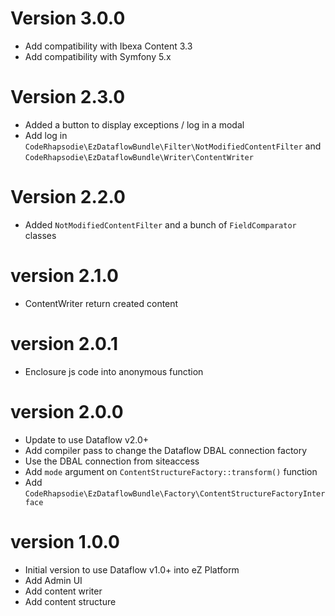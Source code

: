 # Version 3.0.0

* Add compatibility with Ibexa Content 3.3
* Add compatibility with Symfony 5.x

# Version 2.3.0

* Added a button to display exceptions / log in a modal
* Add log in `CodeRhapsodie\EzDataflowBundle\Filter\NotModifiedContentFilter` and `CodeRhapsodie\EzDataflowBundle\Writer\ContentWriter`

# Version 2.2.0

* Added `NotModifiedContentFilter` and a bunch of `FieldComparator` classes

# version 2.1.0

* ContentWriter return created content

# version 2.0.1

* Enclosure js code into anonymous function

# version 2.0.0

* Update to use Dataflow v2.0+
* Add compiler pass to change the Dataflow DBAL connection factory
* Use the DBAL connection from siteaccess
* Add `mode` argument on `ContentStructureFactory::transform()` function
* Add `CodeRhapsodie\EzDataflowBundle\Factory\ContentStructureFactoryInterface`

# version 1.0.0

* Initial version to use Dataflow v1.0+ into eZ Platform
* Add Admin UI
* Add content writer
* Add content structure
